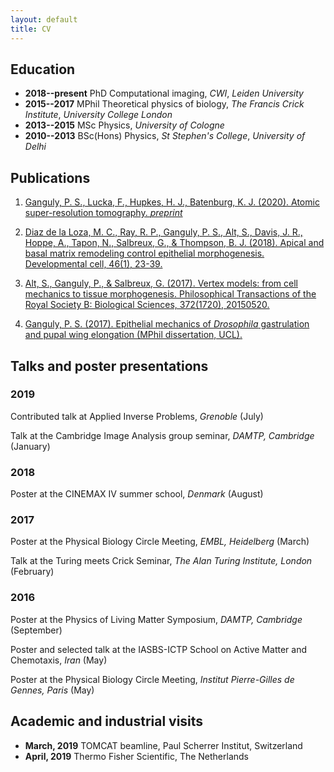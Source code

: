 ```yaml
---
layout: default
title: CV
---
```

## Education ##
* __2018--present__ PhD Computational imaging, _CWI_, _Leiden University_
* __2015--2017__ MPhil Theoretical physics of biology, _The Francis Crick Institute_, _University College London_
* __2013--2015__ MSc Physics, _University of Cologne_
* __2010--2013__ BSc(Hons) Physics, _St Stephen's College_, _University of Delhi_

## Publications ##
1. [Ganguly, P. S., Lucka, F., Hupkes, H. J., Batenburg, K. J. (2020). Atomic super-resolution tomography. _preprint_](https://arxiv.org/abs/2002.00710)

1. [Diaz de la Loza, M. C., Ray, R. P., Ganguly, P. S., Alt, S., Davis, J. R., Hoppe, A., Tapon, N., Salbreux, G., & Thompson, B. J. (2018). Apical and basal matrix remodeling control epithelial morphogenesis. Developmental cell, 46(1), 23-39.](https://www.sciencedirect.com/science/article/pii/S153458071830460X)

1. [Alt, S., Ganguly, P., & Salbreux, G. (2017). Vertex models: from cell mechanics to tissue morphogenesis. Philosophical Transactions of the Royal Society B: Biological Sciences, 372(1720), 20150520.](https://royalsocietypublishing.org/doi/full/10.1098/rstb.2015.0520)

1. [Ganguly, P. S. (2017). Epithelial mechanics of _Drosophila_ gastrulation and pupal wing elongation (MPhil dissertation, UCL).](http://discovery.ucl.ac.uk/10024990/)

## Talks and poster presentations ##

### 2019 ###
Contributed talk at Applied Inverse Problems, _Grenoble_ (July)

Talk at the Cambridge Image Analysis group seminar, _DAMTP, Cambridge_ (January)

### 2018 ###
Poster at the CINEMAX IV summer school, _Denmark_ (August)

### 2017 ###
Poster at the Physical Biology Circle Meeting, _EMBL, Heidelberg_ (March)

Talk at the Turing meets Crick Seminar, _The Alan Turing Institute, London_ (February)

### 2016 ###

Poster at the Physics of Living Matter Symposium, _DAMTP, Cambridge_ (September)

Poster and selected talk at the IASBS-ICTP School on Active Matter
and Chemotaxis, _Iran_ (May)

Poster at the Physical Biology Circle Meeting, _Institut Pierre-Gilles de Gennes, Paris_ (May)

## Academic and industrial visits ##

* __March, 2019__ TOMCAT beamline, Paul Scherrer Institut, Switzerland 
* __April, 2019__ Thermo Fisher Scientific, The Netherlands
